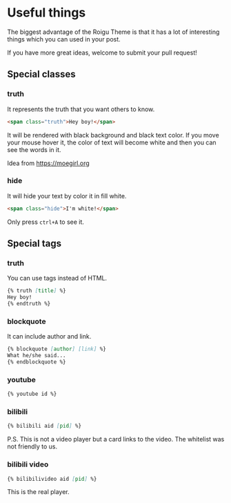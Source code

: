 # Useful things

The biggest advantage of the Roigu Theme is that it has a lot of interesting things which you can used in your post.

If you have more great ideas, welcome to submit your pull request!

## Special classes

### truth

It represents the truth that you want others to know.

```markdown
<span class="truth">Hey boy!</span>
```

It will be rendered with black background and black text color. If you move your mouse hover it, the color of text will become white and then you can see the words in it.

Idea from <https://moegirl.org>

### hide

It will hide your text by color it in fill white.

```markdown
<span class="hide">I'm white!</span>
```

Only press `ctrl+A` to see it.

## Special tags

### truth

You can use tags instead of HTML.

```markdown
{% truth [title] %}
Hey boy!
{% endtruth %}
```

### blockquote

It can include author and link.

```markdown
{% blockquote [author] [link] %}
What he/she said...
{% endblockquote %}
```

### youtube

```markdown
{% youtube id %}
```

### bilibili

```markdown
{% bilibili aid [pid] %}
```

P.S. This is not a video player but a card links to the video. The whitelist was not friendly to us.

### bilibili video

```markdown
{% bilibilivideo aid [pid] %}
```

This is the real player.
